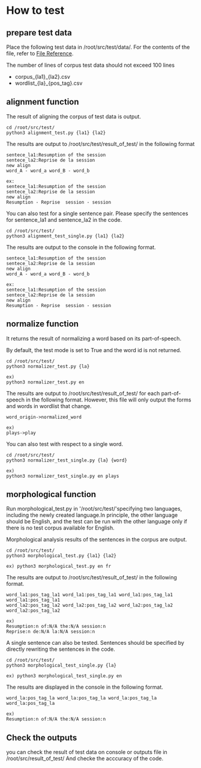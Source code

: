 # How to test

## prepare test data
Place the following test data in /root/src/test/data/. For the contents of the file, refer to [File Reference](File_Reference.md).

The number of lines of corpus test data should not exceed 100 lines

- corpus_{la1}_{la2}.csv
- wordlist_{la}_{pos_tag}.csv

## alignment function
The result of aligning the corpus of test data is output.

```
cd /root/src/test/
python3 alignment_test.py {la1} {la2}
```
The results are output to /root/src/test/result_of_test/ in the following format
```
sentece_la1:Resumption of the session
sentece_la2:Reprise de la session
new align
word_A - word_a word_B - word_b

ex:
sentece_la1:Resumption of the session
sentece_la2:Reprise de la session
new align
Resumption - Reprise  session - session  
```

You can also test for a single sentence pair.
Please specify the sentences for sentence_la1 and sentence_la2 in the code.

```
cd /root/src/test/
python3 alignment_test_single.py {la1} {la2}
```
The results are output to the console in the following format.
```
sentece_la1:Resumption of the session
sentece_la2:Reprise de la session
new align
word_A - word_a word_B - word_b

ex:
sentece_la1:Resumption of the session
sentece_la2:Reprise de la session
new align
Resumption - Reprise  session - session  
```

## normalize function
It returns the result of normalizing a word based on its part-of-speech.

By default, the test mode is set to True and the word id is not returned.
```
cd /root/src/test/
python3 normalizer_test.py {la}
```
```
ex)
python3 normalizer_test.py en
```

The results are output to /root/src/test/result_of_test/ for each part-of-speech in the following format.
However, this file will only output the forms and words in wordlist that change.
```
word_origin->normalized_word

ex)
plays->play
```

You can also test with respect to a single word.
```
cd /root/src/test/
python3 normalizer_test_single.py {la} {word}
```
```
ex)
python3 normalizer_test_single.py en plays
```


## morphological function

Run morphological_test.py in '/root/src/test/'specifying two languages, including the newly created language.In principle, the other language should be English, and the test can be run with the other language only if there is no test corpus available for English.

Morphological analysis results of the sentences in the corpus are output.

```
cd /root/src/test/
python3 morphological_test.py {la1} {la2}
```

```
ex) python3 morphological_test.py en fr
```

The results are output to /root/src/test/result_of_test/ in the following format.
```
word_la1:pos_tag_la1 word_la1:pos_tag_la1 word_la1:pos_tag_la1 word_la1:pos_tag_la1
word_la2:pos_tag_la2 word_la2:pos_tag_la2 word_la2:pos_tag_la2 word_la2:pos_tag_la2

ex)
Resumption:n of:N/A the:N/A session:n 
Reprise:n de:N/A la:N/A session:n 
```

A single sentence can also be tested.
Sentences should be specified by directly rewriting the sentences in the code.
```
cd /root/src/test/
python3 morphological_test_single.py {la}
```

```
ex) python3 morphological_test_single.py en
```

The results are displayed in the console in the following format.
```
word_la:pos_tag_la word_la:pos_tag_la word_la:pos_tag_la word_la:pos_tag_la

ex)
Resumption:n of:N/A the:N/A session:n 
```

## Check the outputs
you can check the result of test data on console or outputs file in /root/src/result_of_test/
And checke the acccuracy of the code.